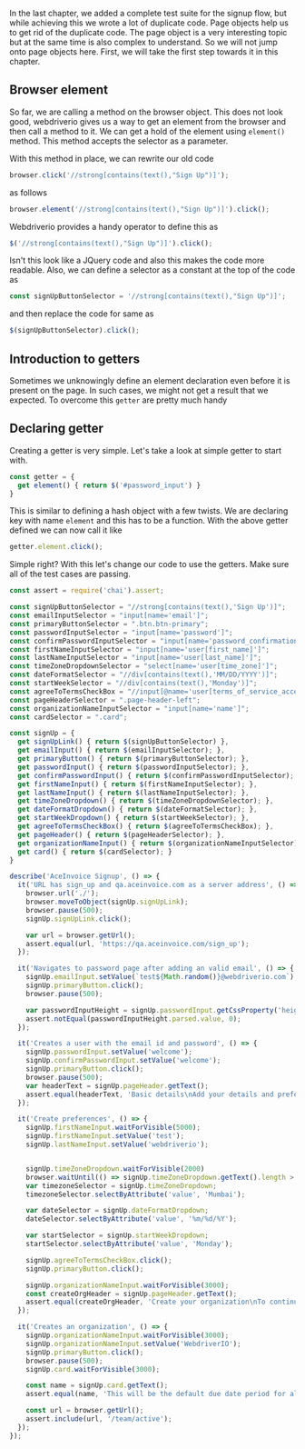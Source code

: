 In the last chapter, we added a complete test suite for the signup flow, but while achieving this we wrote a lot of duplicate code. Page objects help us to get rid of the duplicate code. The page object is a very interesting topic but at the same time is also complex to understand. So we will not jump onto page objects here. First, we will take the first step towards it in this chapter.

## Browser element

So far, we are calling a method on the browser object. This does not look good, webdriverio gives us a way to get an element from the browser and then call a method to it. We can get a hold of the element using `element()` method. This method accepts the selector as a parameter.

With this method in place, we can rewrite our old code

```js
browser.click('//strong[contains(text(),"Sign Up")]');
```

as follows

```js
browser.element('//strong[contains(text(),"Sign Up")]').click();
```

Webdriverio provides a handy operator to define this as

```js
$('//strong[contains(text(),"Sign Up")]').click();
```

Isn't this look like a JQuery code and also this makes the code more readable. Also, we can define a selector as a constant at the top of the code as

```js
const signUpButtonSelector = '//strong[contains(text(),"Sign Up")]';
```

and then replace the code for same as

```js
$(signUpButtonSelector).click();
```

## Introduction to getters

Sometimes we unknowingly define an element declaration even before it is present on the page. In such cases, we might not get a result that we expected. To overcome this `getter` are pretty much handy

## Declaring getter

Creating a getter is very simple. Let's take a look at simple getter to start with.

```js
const getter = {
  get element() { return $('#password_input') }
}
```

This is similar to defining a hash object with a few twists. We are declaring key with name `element` and this has to be a function. With the above getter defined we can now call it like


```js
getter.element.click();
```

Simple right? With this let's change our code to use the getters. Make sure all of the test cases are passing.

```js
const assert = require('chai').assert;

const signUpButtonSelector = "//strong[contains(text(),'Sign Up')]";
const emailInputSelector = "input[name='email']";
const primaryButtonSelector = ".btn.btn-primary";
const passwordInputSelector = "input[name='password']";
const confirmPasswordInputSelector = "input[name='password_confirmation']";
const firstNameInputSelector = "input[name='user[first_name]']";
const lastNameInputSelector = "input[name='user[last_name]']";
const timeZoneDropdownSelector = "select[name='user[time_zone]']";
const dateFormatSelector = "//div[contains(text(),'MM/DD/YYYY')]";
const startWeekSelector = "//div[contains(text(),'Monday')]";
const agreeToTermsCheckBox = "//input[@name='user[terms_of_service_accepted]']/../div[1]",
const pageHeaderSelector = ".page-header-left";
const organizationNameInputSelector = "input[name='name']";
const cardSelector = ".card";

const signUp = {
  get signUpLink() { return $(signUpButtonSelector) },
  get emailInput() { return $(emailInputSelector); },
  get primaryButton() { return $(primaryButtonSelector); },
  get passwordInput() { return $(passwordInputSelector); },
  get confirmPasswordInput() { return $(confirmPasswordInputSelector); },
  get firstNameInput() { return $(firstNameInputSelector); },
  get lastNameInput() { return $(lastNameInputSelector); },
  get timeZoneDropdown() { return $(timeZoneDropdownSelector); },
  get dateFormatDropdown() { return $(dateFormatSelector); },
  get startWeekDropdown() { return $(startWeekSelector); },
  get agreeToTermsCheckBox() { return $(agreeToTermsCheckBox); },
  get pageHeader() { return $(pageHeaderSelector); },
  get organizationNameInput() { return $(organizationNameInputSelector); },
  get card() { return $(cardSelector); }
}

describe('AceInvoice Signup', () => {
  it('URL has sign_up and qa.aceinvoice.com as a server address', () => {
    browser.url('./');
    browser.moveToObject(signUp.signUpLink);
    browser.pause(500);
    signUp.signUpLink.click();

    var url = browser.getUrl();
    assert.equal(url, 'https://qa.aceinvoice.com/sign_up');
  });

  it('Navigates to password page after adding an valid email', () => {
    signUp.emailInput.setValue(`test${Math.random()}@webdriverio.com`);
    signUp.primaryButton.click();
    browser.pause(500);

    var passwordInputHeight = signUp.passwordInput.getCssProperty('height');
    assert.notEqual(passwordInputHeight.parsed.value, 0);
  });

  it('Creates a user with the email id and password', () => {
    signUp.passwordInput.setValue('welcome');
    signUp.confirmPasswordInput.setValue('welcome');
    signUp.primaryButton.click();
    browser.pause(500);
    var headerText = signUp.pageHeader.getText();
    assert.equal(headerText, 'Basic details\nAdd your details and preferences.');
  });

  it('Create preferences', () => {
    signUp.firstNameInput.waitForVisible(5000);
    signUp.firstNameInput.setValue('test');
    signUp.lastNameInput.setValue('webdriverio');


    signUp.timeZoneDropdown.waitForVisible(2000)
    browser.waitUntil(() => signUp.timeZoneDropdown.getText().length > 1000, 3000);
    var timezoneSelector = signUp.timeZoneDropdown;
    timezoneSelector.selectByAttribute('value', 'Mumbai');

    var dateSelector = signUp.dateFormatDropdown;
    dateSelector.selectByAttribute('value', '%m/%d/%Y');

    var startSelector = signUp.startWeekDropdown;
    startSelector.selectByAttribute('value', 'Monday');

    signUp.agreeToTermsCheckBox.click();
    signUp.primaryButton.click();

    signUp.organizationNameInput.waitForVisible(3000);
    const createOrgHeader = signUp.pageHeader.getText();
    assert.equal(createOrgHeader, 'Create your organization\nTo continue please enter your organization details, you can also create multiple organizations.');
  });

  it('Creates an organization', () => {
    signUp.organizationNameInput.waitForVisible(3000);
    signUp.organizationNameInput.setValue('WebdriverIO');
    signUp.primaryButton.click();
    browser.pause(500);
    signUp.card.waitForVisible(3000);

    const name = signUp.card.getText();
    assert.equal(name, 'This will be the default due date period for all the invoices. It can be changed while creating an invoice.');

    const url = browser.getUrl();
    assert.include(url, '/team/active');
  });
});
```
